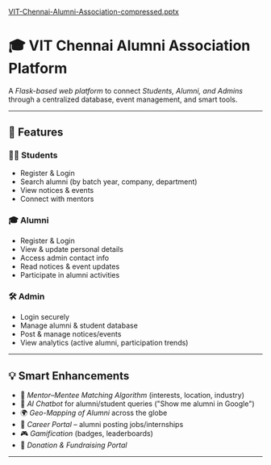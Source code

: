 [VIT-Chennai-Alumni-Association-compressed.pptx](https://github.com/user-attachments/files/22388179/VIT-Chennai-Alumni-Association-compressed.pptx)
# 🎓 VIT Chennai Alumni Association Platform  

A *Flask-based web platform* to connect *Students, Alumni, and Admins* through a centralized database, event management, and smart tools.  

---

## 🚀 Features  

### 👩‍🎓 Students
- Register & Login  
- Search alumni (by batch year, company, department)  
- View notices & events  
- Connect with mentors  

### 🎓 Alumni
- Register & Login  
- View & update personal details  
- Access admin contact info  
- Read notices & event updates  
- Participate in alumni activities  

### 🛠 Admin
- Login securely  
- Manage alumni & student database  
- Post & manage notices/events  
- View analytics (active alumni, participation trends)  

---

## 💡 Smart Enhancements
- 🤝 *Mentor–Mentee Matching Algorithm* (interests, location, industry)  
- 🤖 *AI Chatbot* for alumni/student queries ("Show me alumni in Google")  
- 🌍 *Geo-Mapping of Alumni* across the globe  
- 💼 *Career Portal* – alumni posting jobs/internships  
- 🎮 *Gamification* (badges, leaderboards)  
- 💸 *Donation & Fundraising Portal*  

---

